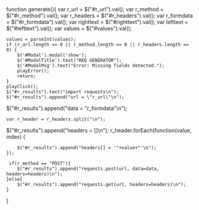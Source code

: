 function generate(){
    var r_url = $("#r_url").val();
    var r_method = $("#r_method").val();
    var r_headers = $("#r_headers").val();
    var r_formdata = $("#r_formdata").val();
    var righttext = $("#righttext").val();
    var lefttext = $("#lefttext").val();
    var values = $("#values").val();

    values = parseInt(values);
    if (r_url.length == 0 || r_method.length == 0 || r_headers.length == 0) {
        $('#Modal').modal('show');
        $('#ModalTitle').text("REQ GENERATOR");
        $('#ModalMsg').text("Error: Missing fields detected.");
        playError();
        return;
    }
    playClick();
    $("#r_results").text("import requests\n");
    $("#r_results").append("url = \"r_url\"\n");
   $("#r_results").append("data = \"r_formdata\"\n");

    var r_header = r_headers.split("\n");
  $("#r_results").append("headers = []\n");
    r_header.forEach(function(value, index) {
      
        $("#r_results").append("headers[] = '"+value+"'\n");
    });

     if(r_method == "POST"){
        $("#r_results").append("requests.post(url, data=data, headers=headers)\n");
    }else{
        $("#r_results").append("requests.get(url, headers=headers)\n");
    }
   
}